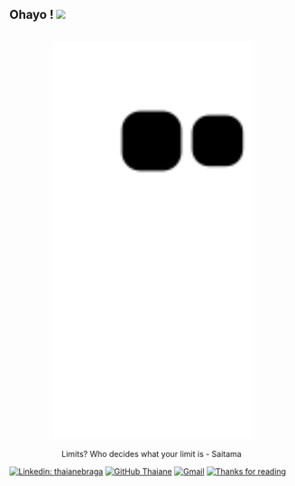 <!-- ![hmmm](https://github.com/xtanion/xtanion/blob/output/github-contribution-grid-snake.svg) -->
<h2> Ohayo ! <img src="https://c.tenor.com/V4QLFtiLp0YAAAAi/jiraya.gif" width="70"></h2>


<br/>
<div align="center">
  <a href="https://youtu.be/GU_RiAHR9aY">
   <img src="https://github.com/xtanion/xtanion/blob/output/github-contribution-grid-snake.svg" height="70%" width="70%">
  </a>
</div>
<p align="center">Limits? Who decides what your limit is - Saitama </p>

[![Linkedin: thaianebraga](https://img.shields.io/badge/Shivam-Anand-blue)](www.linkedin.com/in/shivam-anand-b3b70b1a2)
[![GitHub Thaiane](https://img.shields.io/github/followers/xtanion?label=xtanion&style=social)](https://github.com/xtanion)
[![Gmail](https://img.shields.io/badge/Gmail-%40gmail.com-orange?style=flat&logo=gmail)](mailto:anandshivam54321@gmail.com)
[![Thanks for reading](https://c.tenor.com/IN6jha4TknYAAAAi/emojify.gif)](https://youtu.be/Kkt6C7CSkQc)

